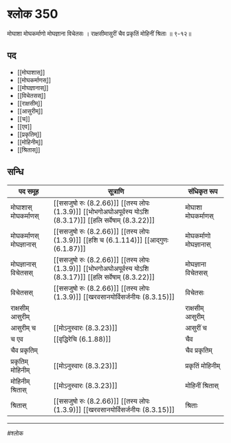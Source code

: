 # श्लोक 350

मोघाशा मोघकर्माणो मोघज्ञाना विचेतसः ।
राक्षसीमासुरीं चैव प्रकृतिं मोहिनीं श्रिताः ॥ ९-१२॥


## पद 

- [[मोघाशास्]]
- [[मोघकर्माणस्]]
- [[मोघज्ञानास्]]
- [[विचेतसस्]]
- [[राक्षसीम्]]
- [[आसुरीम्]]
- [[च]]
- [[एव]]
- [[प्रकृतिम्]]
- [[मोहिनीम्]]
- [[श्रितास्]]

## सन्धि

| पद समूह | सूत्राणि | संधिकृत रूप |
| ----- | ----- | ----- |
| मोघाशास् मोघकर्माणस् |  [[ससजुषो रुः (8.2.66)]] [[तस्य लोपः (1.3.9)]] [[भोभगोअघोअपूर्वस्य योऽशि (8.3.17)]] [[हलि सर्वेषाम् (8.3.22)]] | मोघाशा मोघकर्माणस् |
| मोघकर्माणस् मोघज्ञानास् |  [[ससजुषो रुः (8.2.66)]] [[तस्य लोपः (1.3.9)]] [[हशि च (6.1.114)]] [[आद्गुणः (6.1.87)]] | मोघकर्माणो मोघज्ञानास् |
| मोघज्ञानास् विचेतसस् |  [[ससजुषो रुः (8.2.66)]] [[तस्य लोपः (1.3.9)]] [[भोभगोअघोअपूर्वस्य योऽशि (8.3.17)]] [[हलि सर्वेषाम् (8.3.22)]] | मोघज्ञाना विचेतसस् |
| विचेतसस् |  [[ससजुषो रुः (8.2.66)]] [[तस्य लोपः (1.3.9)]] [[खरवसानयोर्विसर्जनीयः (8.3.15)]] | विचेतसः |
| राक्षसीम् आसुरीम् |  | राक्षसीम् आसुरीम् |
| आसुरीम् च |  [[मोऽनुस्वारः (8.3.23)]] | आसुरीं च |
| च एव |  [[वृद्धिरेचि (6.1.88)]] | चैव |
| चैव प्रकृतिम् |  | चैव प्रकृतिम् |
| प्रकृतिम् मोहिनीम् |  [[मोऽनुस्वारः (8.3.23)]] | प्रकृतिं मोहिनीम् |
| मोहिनीम् श्रितास् |  [[मोऽनुस्वारः (8.3.23)]] | मोहिनीं श्रितास् |
| श्रितास् |  [[ससजुषो रुः (8.2.66)]] [[तस्य लोपः (1.3.9)]] [[खरवसानयोर्विसर्जनीयः (8.3.15)]] | श्रिताः |


---

#श्लोक